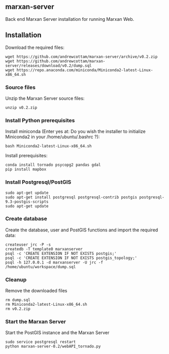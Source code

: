 ## marxan-server
Back end Marxan Server installation for running Marxan Web. 

## Installation
Download the required files:  
```
wget https://github.com/andrewcottam/marxan-server/archive/v0.2.zip    
wget https://github.com/andrewcottam/marxan-server/releases/download/v0.2/dump.sql  
wget https://repo.anaconda.com/miniconda/Miniconda2-latest-Linux-x86_64.sh  
```
### Source files  
Unzip the Marxan Server source files:  
```
unzip v0.2.zip   
```
### Install Python prerequisites
Install miniconda (Enter yes at: Do you wish the installer to initialize Miniconda2 in your /home/ubuntu/.bashrc ?):  
```
bash Miniconda2-latest-Linux-x86_64.sh  
```  
Install prerequisites:  
```  
conda install tornado psycopg2 pandas gdal  
pip install mapbox  
```  
### Install Postgresql/PostGIS
```
sudo apt-get update  
sudo apt-get install postgresql postgresql-contrib postgis postgresql-9.3-postgis-scripts  
sudo apt-get update  
```
### Create database  
Create the database, user and PostGIS functions and import the required data:
```  
createuser jrc -P -s  
createdb -T template0 marxanserver  
psql -c 'CREATE EXTENSION IF NOT EXISTS postgis;'   
psql -c 'CREATE EXTENSION IF NOT EXISTS postgis_topology;'  
psql -h 127.0.0.1 -d marxanserver -U jrc -f /home/ubuntu/workspace/dump.sql  
```
### Cleanup
Remove the downloaded files  
```
rm dump.sql   
rm Miniconda2-latest-Linux-x86_64.sh   
rm v0.2.zip  
```
### Start the Marxan Server
Start the PostGIS instance and the Marxan Server  
```
sudo service postgresql restart  
python marxan-server-0.2/webAPI_tornado.py  
```
